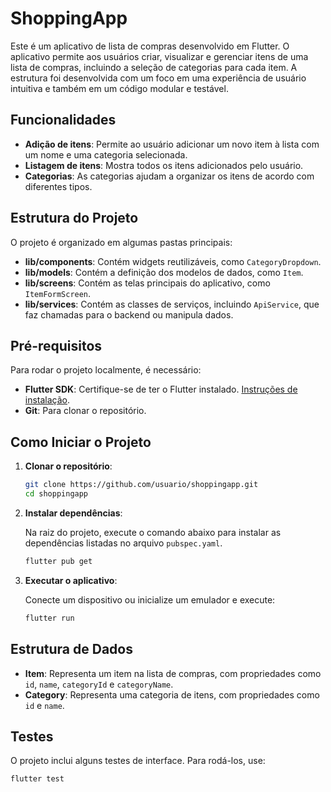 # ShoppingApp

Este é um aplicativo de lista de compras desenvolvido em Flutter. O aplicativo permite aos usuários criar, visualizar e gerenciar itens de uma lista de compras, incluindo a seleção de categorias para cada item. A estrutura foi desenvolvida com um foco em uma experiência de usuário intuitiva e também em um código modular e testável.

## Funcionalidades

- **Adição de itens**: Permite ao usuário adicionar um novo item à lista com um nome e uma categoria selecionada.
- **Listagem de itens**: Mostra todos os itens adicionados pelo usuário.
- **Categorias**: As categorias ajudam a organizar os itens de acordo com diferentes tipos.

## Estrutura do Projeto

O projeto é organizado em algumas pastas principais:
- **lib/components**: Contém widgets reutilizáveis, como `CategoryDropdown`.
- **lib/models**: Contém a definição dos modelos de dados, como `Item`.
- **lib/screens**: Contém as telas principais do aplicativo, como `ItemFormScreen`.
- **lib/services**: Contém as classes de serviços, incluindo `ApiService`, que faz chamadas para o backend ou manipula dados.

## Pré-requisitos

Para rodar o projeto localmente, é necessário:

- **Flutter SDK**: Certifique-se de ter o Flutter instalado. [Instruções de instalação](https://flutter.dev/docs/get-started/install).
- **Git**: Para clonar o repositório.

## Como Iniciar o Projeto

1. **Clonar o repositório**:

   ```bash
   git clone https://github.com/usuario/shoppingapp.git
   cd shoppingapp
   ```

2. **Instalar dependências**:

   Na raiz do projeto, execute o comando abaixo para instalar as dependências listadas no arquivo `pubspec.yaml`.

   ```bash
   flutter pub get
   ```

3. **Executar o aplicativo**:

   Conecte um dispositivo ou inicialize um emulador e execute:

   ```bash
   flutter run
   ```

## Estrutura de Dados

- **Item**: Representa um item na lista de compras, com propriedades como `id`, `name`, `categoryId` e `categoryName`.
- **Category**: Representa uma categoria de itens, com propriedades como `id` e `name`.

## Testes

O projeto inclui alguns testes de interface. Para rodá-los, use:

```bash
flutter test
```
